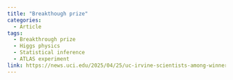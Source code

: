 ```yaml
---
title: "Breakthough prize"
categories:
  - Article
tags:
  - Breakthrough prize
  - Higgs physics
  - Statistical inference
  - ATLAS experiment
link: https://news.uci.edu/2025/04/25/uc-irvine-scientists-among-winners-of-breakthrough-prize-in-fundamental-physics/
---
```


